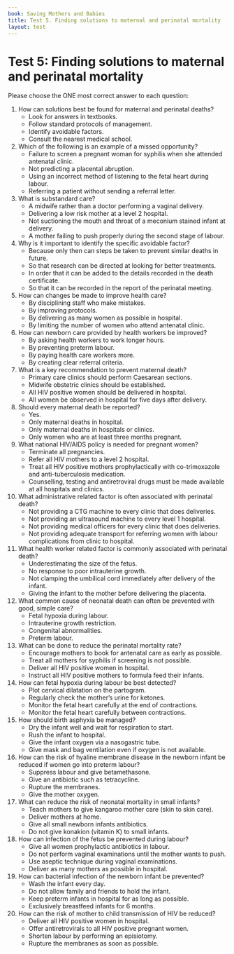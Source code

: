 ```yaml
---
book: Saving Mothers and Babies
title: Test 5. Finding solutions to maternal and perinatal mortality
layout: test
---
```


# Test 5: Finding solutions to maternal and perinatal mortality

Please choose the ONE most correct answer to each question:

1.	How can solutions best be found for maternal and perinatal deaths?
	-	Look for answers in textbooks.
	-	Follow standard protocols of management.
	+	Identify avoidable factors.
	-	Consult the nearest medical school.
2.	Which of the following is an example of a missed opportunity?
	+	Failure to screen a pregnant woman for syphilis when she attended antenatal clinic.
	-	Not predicting a placental abruption.
	-	Using an incorrect method of listening to the fetal heart during labour.
	-	Referring a patient without sending a referral letter.
3.	What is substandard care?
	-	A midwife rather than a doctor performing a vaginal delivery.
	-	Delivering a low risk mother at a level 2 hospital.
	+	Not suctioning the mouth and throat of a meconium stained infant at delivery.
	-	A mother failing to push properly during the second stage of labour.
4.	Why is it important to identify the specific avoidable factor?
	+	Because only then can steps be taken to prevent similar deaths in future.
	-	So that research can be directed at looking for better treatments.
	-	In order that it can be added to the details recorded in the death certificate.
	-	So that it can be recorded in the report of the perinatal meeting.
5.	How can changes be made to improve health care?
	-	By disciplining staff who make mistakes.
	+	By improving protocols.
	-	By delivering as many women as possible in hospital.
	-	By limiting the number of women who attend antenatal clinic.
6.	How can newborn care provided by health workers be improved?
	-	By asking health workers to work longer hours.
	-	By preventing preterm labour.
	-	By paying health care workers more.
	+	By creating clear referral criteria.
7.	What is a key recommendation to prevent maternal death?
	-	Primary care clinics should perform Caesarean sections.
	+	Midwife obstetric clinics should be established.
	-	All HIV positive women should be delivered in hospital.
	-	All women be observed in hospital for five days after delivery.
8.	Should every maternal death be reported?
	+	Yes.
	-	Only maternal deaths in hospital.
	-	Only maternal deaths in hospitals or clinics.
	-	Only women who are at least three months pregnant.
9.	What national HIV/AIDS policy is needed for pregnant women?
	-	Terminate all pregnancies.
	-	Refer all HIV mothers to a level 2 hospital.
	-	Treat all HIV positive mothers prophylactically with co-trimoxazole and anti-tuberculosis medication.
	+	Counselling, testing and antiretroviral drugs must be made available at all hospitals and clinics.
10.	What administrative related factor is often associated with perinatal death?
	-	Not providing a CTG machine to every clinic that does deliveries.
	-	Not providing an ultrasound machine to every level 1 hospital.
	-	Not providing medical officers for every clinic that does deliveries.
	+	Not providing adequate transport for referring women with labour complications from clinic to hospital.
11.	What health worker related factor is commonly associated with perinatal death?
	-	Underestimating the size of the fetus.
	+	No response to poor intrauterine growth.
	-	Not clamping the umbilical cord immediately after delivery of the infant.
	-	Giving the infant to the mother before delivering the placenta.
12.	What common cause of neonatal death can often be prevented with good, simple care?
	+	Fetal hypoxia during labour.
	-	Intrauterine growth restriction.
	-	Congenital abnormalities.
	-	Preterm labour.
13.	What can be done to reduce the perinatal mortality rate?
	+	Encourage mothers to book for antenatal care as early as possible.
	-	Treat all mothers for syphilis if screening is not possible.
	-	Deliver all HIV positive women in hospital.
	-	Instruct all HIV positive mothers to formula feed their infants.
14.	How can fetal hypoxia during labour be best detected?
	-	Plot cervical dilatation on the partogram.
	-	Regularly check the mother’s urine for ketones.
	+	Monitor the fetal heart carefully at the end of contractions.
	-	Monitor the fetal heart carefully between contractions.
15.	How should birth asphyxia be managed?
	-	Dry the infant well and wait for respiration to start.
	-	Rush the infant to hospital.
	-	Give the infant oxygen via a nasogastric tube.
	+	Give mask and bag ventilation even if oxygen is not available.
16.	How can the risk of hyaline membrane disease in the newborn infant be reduced if women go into preterm labour?
	+	Suppress labour and give betamethasone.
	-	Give an antibiotic such as tetracycline.
	-	Rupture the membranes.
	-	Give the mother oxygen.
17.	What can reduce the risk of neonatal mortality in small infants?
	+	Teach mothers to give kangaroo mother care (skin to skin care).
	-	Deliver mothers at home.
	-	Give all small newborn infants antibiotics.
	-	Do not give konakion (vitamin K) to small infants.
18.	How can infection of the fetus be prevented during labour?
	-	Give all women prophylactic antibiotics in labour.
	-	Do not perform vaginal examinations until the mother wants to push.
	+	Use aseptic technique during vaginal examinations.
	-	Deliver as many mothers as possible in hospital.
19.	How can bacterial infection of the newborn infant be prevented?
	-	Wash the infant every day.
	-	Do not allow family and friends to hold the infant.
	-	Keep preterm infants in hospital for as long as possible.
	+	Exclusively breastfeed infants for 6 months.
20.	How can the risk of mother to child transmission of HIV be reduced?
	-	Deliver all HIV positive women in hospital.
	+	Offer antiretrovirals to all HIV positive pregnant women.
	-	Shorten labour by performing an episiotomy.
	-	Rupture the membranes as soon as possible.
